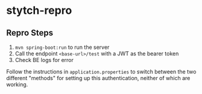 # stytch-repro
## Repro Steps
1. `mvn spring-boot:run` to run the server
2. Call the endpoint `<base-url>/test` with a JWT as the bearer token 
3. Check BE logs for error

Follow the instructions in `application.properties` to switch between the two different "methods" for setting up this authentication, neither of which are working.
